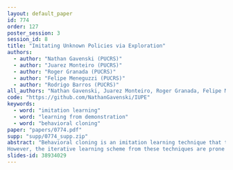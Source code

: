 ```yaml
---
layout: default_paper
id: 774
order: 127
poster_session: 3
session_id: 8
title: "Imitating Unknown Policies via Exploration"
authors:
  - author: "Nathan Gavenski (PUCRS)"
  - author: "Juarez Monteiro (PUCRS)"
  - author: "Roger Granada (PUCRS)"
  - author: "Felipe Meneguzzi (PUCRS)"
  - author: "Rodrigo Barros (PUCRS)"
all_authors: "Nathan Gavenski, Juarez Monteiro, Roger Granada, Felipe Meneguzzi and Rodrigo Barros"
code: "https://github.com/NathanGavenski/IUPE"
keywords:
  - word: "imitation learning"
  - word: "learning from demonstration"
  - word: "behavioral cloning"
paper: "papers/0774.pdf"
supp: "supp/0774_supp.zip"
abstract: "Behavioral cloning is an imitation learning technique that teaches an agent how to behave through expert demonstrations. Recent approaches use self-supervision of fully-observable unlabeled snapshots of the states to decode state-pairs into actions.
However, the iterative learning scheme from these techniques are prone to getting stuck into bad local minima. We address these limitations incorporating a two-phase model into the original framework, which learns from unlabeled observations via exploration, substantially improving traditional behavioral cloning by exploiting (i) a sampling mechanism to prevent bad local minima, (ii) a sampling mechanism to improve exploration, and (iii) self-attention modules to capture global features. The resulting technique outperforms the previous state-of-the-art in four different environments by a large margin. "
slides-id: 38934029
---
```

